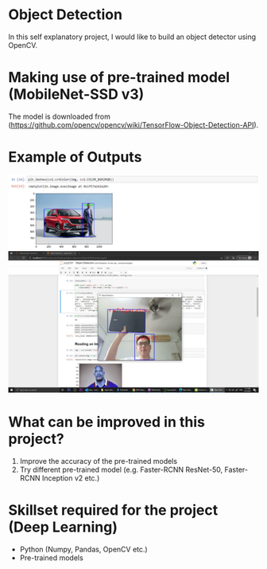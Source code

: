 # Object Detection
 In this self explanatory project, I would like to build an object detector using OpenCV.
 
# Making use of pre-trained model (MobileNet-SSD v3)
The model is downloaded from (https://github.com/opencv/opencv/wiki/TensorFlow-Object-Detection-API).

# Example of Outputs
![Image of output](https://github.com/victorjongsoon/object-detection/blob/main/images/Output.PNG)
![Image of output2](https://github.com/victorjongsoon/object-detection/blob/main/images/Output2.jpeg)

# What can be improved in this project?
1. Improve the accuracy of the pre-trained models
2. Try different pre-trained model (e.g. Faster-RCNN ResNet-50, Faster-RCNN Inception v2 etc.)

# Skillset required for the project (Deep Learning)
* Python (Numpy, Pandas, OpenCV etc.)
* Pre-trained models

